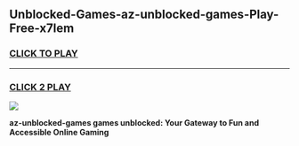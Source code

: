
## Unblocked-Games-az-unblocked-games-Play-Free-x7lem
<h3>
<a href="https://premium76.site?title=az-unblocked-games&ref=18A">CLICK TO PLAY</a></h3>
<hr>

<h3>
<a href="https://premium76.site?title=az-unblocked-games&ref=18A">CLICK 2 PLAY</a>
  
</h3>

<a href="https://premium76.site?title=az-unblocked-games&ref=18A"><img src="https://clearcache.store/games.png"></a>


**az-unblocked-games games unblocked: Your Gateway to Fun and Accessible Online Gaming**
